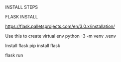 INSTALL STEPS

FLASK INSTALL

https://flask.palletsprojects.com/en/3.0.x/installation/

Use this to create virtual env
python -3 -m venv .venv

Install flask
pip install flask

flask run
